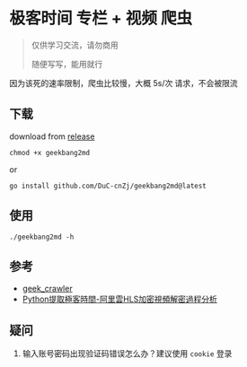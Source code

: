 # 极客时间 专栏 + 视频 爬虫

> 仅供学习交流，请勿商用
> 
> 随便写写，能用就行

因为该死的速率限制，爬虫比较慢，大概 5s/次 请求，不会被限流


## 下载

download from [release](https://github.com/DuC-cnZj/geekbang2md/releases)

```shell
chmod +x geekbang2md
```

or

```shell
go install github.com/DuC-cnZj/geekbang2md@latest
```

## 使用

```shell
./geekbang2md -h
```

## 参考

- [geek_crawler](https://github.com/zhengxiaotian/geek_crawler)
- [Python提取極客時間-阿里雲HLS加密視頻解密過程分析](https://pcnow.cc/p/Y6Vlnccea7.html)


## 疑问

1. 输入账号密码出现验证码错误怎么办？建议使用 `cookie` 登录